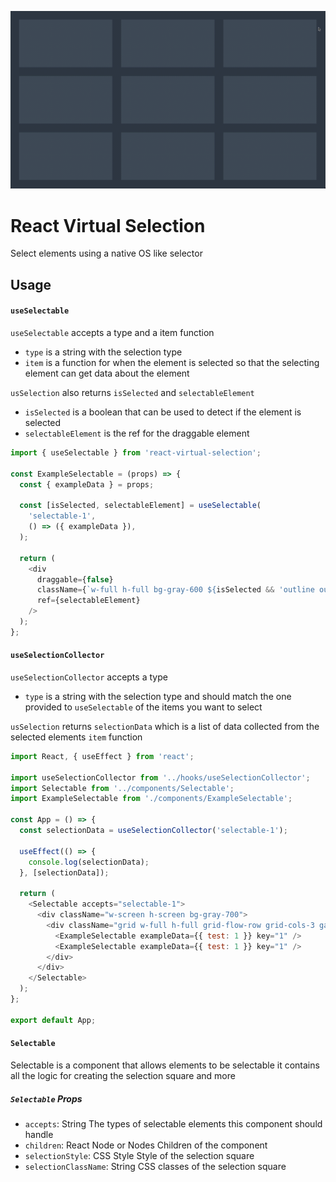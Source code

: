 ![](./images/Example.gif)

# React Virtual Selection
Select elements using a native OS like selector

## Usage

#### `useSelectable`

`useSelectable` accepts a type and a item function
* `type` is a string with the selection type
* `item` is a function for when the element is selected so that the selecting element can get data about the element

`usSelection` also returns `isSelected` and `selectableElement`
* `isSelected` is a boolean that can be used to detect if the element is selected
* `selectableElement` is the ref for the draggable element

```javascript
import { useSelectable } from 'react-virtual-selection';

const ExampleSelectable = (props) => {
  const { exampleData } = props;

  const [isSelected, selectableElement] = useSelectable(
    'selectable-1',
    () => ({ exampleData }),
  );

  return (
    <div
      draggable={false}
      className={`w-full h-full bg-gray-600 ${isSelected && 'outline outline-green-300'}`}
      ref={selectableElement}
    />
  );
};
```

#### `useSelectionCollector`

`useSelectionCollector` accepts a type
* `type` is a string with the selection type and should match the one provided to `useSelectable` of the items you want to select

`usSelection` returns `selectionData` which is a list of data collected from the selected elements `item` function

```javascript
import React, { useEffect } from 'react';

import useSelectionCollector from '../hooks/useSelectionCollector';
import Selectable from '../components/Selectable';
import ExampleSelectable from './components/ExampleSelectable';

const App = () => {
  const selectionData = useSelectionCollector('selectable-1');

  useEffect(() => {
    console.log(selectionData);
  }, [selectionData]);

  return (
    <Selectable accepts="selectable-1">
      <div className="w-screen h-screen bg-gray-700">
        <div className="grid w-full h-full grid-flow-row grid-cols-3 gap-10 p-10">
          <ExampleSelectable exampleData={{ test: 1 }} key="1" />
          <ExampleSelectable exampleData={{ test: 1 }} key="1" />
        </div>
      </div>
    </Selectable>
  );
};

export default App;
```

#### `Selectable`
Selectable is a component that allows elements to be selectable it contains all the logic for creating the selection square and more

##### `Selectable` Props
* `accepts`: String
  The types of selectable elements this component should handle
* `children`: React Node or Nodes
  Children of the component
* `selectionStyle`: CSS Style
  Style of the selection square
* `selectionClassName`: String
  CSS classes of the selection square
